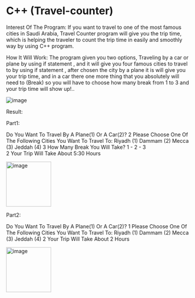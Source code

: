 # C++ (Travel-counter)
Interest Of The Program:
  If you want to travel to one of the most famous cities in Saudi Arabia, Travel Counter program will give you
  the trip time, which is helping the traveler to count the trip time in easily and smoothly way by using C++ program.
 
How It Will Work:
  The program given you two options, Traveling by a car or plane by using
  if statement , and it will give you four famous cities to travel to by using
  if statement , after chosen the city by a plane it is will give you your trip time, and in a car there one more thing 
  that you absolutely will need to (Break) so you will have to choose how many break from 1 to 3 and your trip time will show up!..

![image](https://user-images.githubusercontent.com/95943708/183731910-c51d11ba-e833-419e-a25d-95b2e4fc3d32.png)


Result:

Part1:

Do You Want To Travel By A Plane(1) Or A Car(2)?
2
 Please Choose One Of The Following Cities You Want To Travel To:
 Riyadh (1) 	 Dammam (2) 	 Mecca (3) 	 Jeddah (4) 
3
How Many Break You Will Take?
 1 - 2 - 3  
2
Your Trip Will Take About 5:30 Hours

<img width="122" alt="image" src="https://user-images.githubusercontent.com/95943708/183732458-b255edb4-8a0d-4976-ab0d-e3ed24fc5cce.png">

Part2:

 Do You Want To Travel By A Plane(1) Or A Car(2)?
1
 Please Choose One Of The Following Cities You Want To Travel To:
 Riyadh (1) 	Dammam (2) 	Mecca (3) 	Jeddah (4) 
2
Your Trip Will Take About 2 Hours

<img width="122" alt="image" src="https://user-images.githubusercontent.com/95943708/183732838-7967cfdf-25c6-4263-a2e8-ac1d75219543.png">





